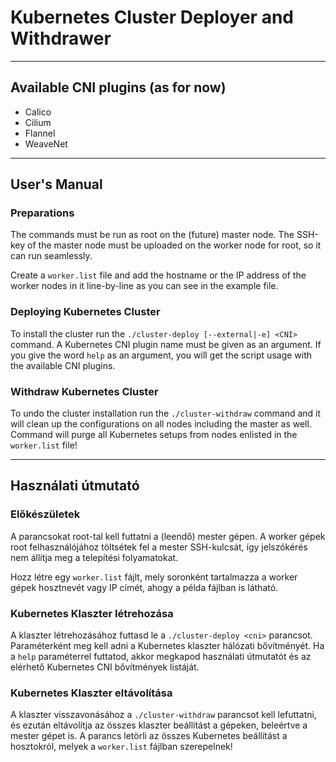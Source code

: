 # Kubernetes Cluster Deployer and Withdrawer

---

## Available CNI plugins (as for now)
* Calico
* Cilium
* Flannel
* WeaveNet

---

## User's Manual

### Preparations
The commands must be run as root on the (future) master node. The SSH-key of the master node must be uploaded
on the worker node for root, so it can run seamlessly.

Create a `worker.list` file and add the hostname or the IP address of the worker nodes in it line-by-line
as you can see in the example file.

### Deploying Kubernetes Cluster
To install the cluster run the `./cluster-deploy [--external|-e] <CNI>` command. A Kubernetes CNI plugin name
must be given as an argument. If you give the word `help` as an argument, you will get the script usage
with the available CNI plugins.

### Withdraw Kubernetes Cluster
To undo the cluster installation run the `./cluster-withdraw` command and it will clean up the configurations
on all nodes including the master as well. Command will purge all Kubernetes setups from nodes enlisted
in the `worker.list` file!

---

## Használati útmutató

### Előkészületek
A parancsokat root-tal kell futtatni a (leendő) mester gépen. A worker gépek root felhasználójához töltsétek fel
a mester SSH-kulcsát, így jelszókérés nem állítja meg a telepítési folyamatokat.

Hozz létre egy `worker.list` fájlt, mely soronként tartalmazza a worker gépek hosztnevét vagy IP címét, ahogy
a példa fájlban is látható.

### Kubernetes Klaszter létrehozása

A klaszter létrehozásához futtasd le a `./cluster-deploy <cni>` parancsot. Paraméterként meg kell adni a Kubernetes
klaszter hálózati bővítményét. Ha a `help` paraméterrel futtatod, akkor megkapod használati útmutatót és az elérhető
Kubernetes CNI bővítmények listáját.


### Kubernetes Klaszter eltávolítása
A klaszter visszavonásához a `./cluster-withdraw` parancsot kell lefuttatni, és ezután eltávolítja az összes klaszter
beállítást a gépeken, beleértve a mester gépet is. A parancs letörli az összes Kubernetes beállítást a hosztokról,
melyek  a `worker.list` fájlban szerepelnek!
